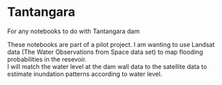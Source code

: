 # Tantangara
For any notebooks to do with Tantangara dam

These notebooks are part of a pilot project. 
I am wanting to use Landsat data (The Water Observations from Space data set) to map flooding probabilities in the resevoir.  
I will match the water level at the dam wall data to the satellite data to estimate inundation patterns according to water level. 
